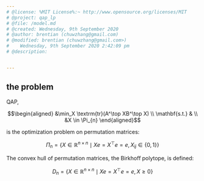```yaml
---
# @license: %MIT License%:~ http://www.opensource.org/licenses/MIT
# @project: qap_lp
# @file: /model.md
# @created: Wednesday, 9th September 2020
# @author: brentian (chuwzhang@gmail.com)
# @modified: brentian (chuwzhang@gmail.com>)
#    Wednesday, 9th September 2020 2:42:09 pm
# @description: 


---
```


## the problem

QAP,

$$\begin{aligned}
&\min_X \textrm{tr}(A^\top XB^\top X)  \\
\mathbf{s.t.} & \\ 
&X \in \Pi_{n}
\end{aligned}$$

is the optimization problem on permutation matrices:

$$ \Pi_{n}=\left\{X \in \mathbb R ^{n \times n} \mid X e =X^{\top} e = e , X_{i j} \in\{0,1\}\right\}$$

The convex hull of permutation matrices, the Birkhoﬀ polytope, is defined:

$$D _{n}=\left\{X \in \mathbb R ^{n \times n} \mid X e =X^{\top} e = e , X \geq 0 \right\}$$

